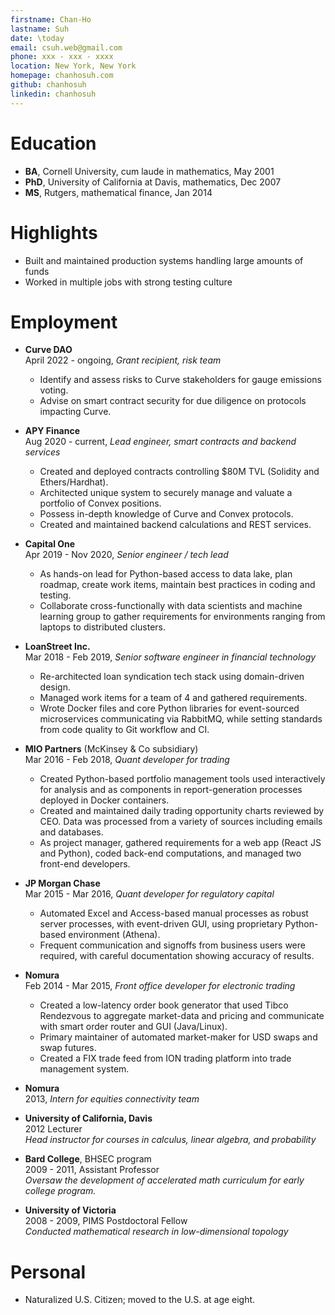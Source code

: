 ```yaml
---
firstname: Chan-Ho
lastname: Suh
date: \today
email: csuh.web@gmail.com
phone: xxx - xxx - xxxx
location: New York, New York
homepage: chanhosuh.com
github: chanhosuh
linkedin: chanhosuh
---
```


# Education

- **BA**, Cornell University, cum laude in mathematics, May 2001
- **PhD**, University of California at Davis, mathematics, Dec 2007
- **MS**, Rutgers, mathematical finance, Jan 2014

# Highlights

- Built and maintained production systems handling large amounts of funds 
- Worked in multiple jobs with strong testing culture

# Employment
- **Curve DAO**\
  April 2022 - ongoing, *Grant recipient, risk team*
    - Identify and assess risks to Curve stakeholders for gauge
      emissions voting.
    - Advise on smart contract security for due diligence
      on protocols impacting Curve.

- **APY Finance**\
  Aug 2020 - current, *Lead engineer, smart contracts and backend services*
    - Created and deployed contracts controlling $80M TVL (Solidity and Ethers/Hardhat).
    - Architected unique system to securely manage and valuate
      a portfolio of Convex positions.
    - Possess in-depth knowledge of Curve and Convex protocols.
    - Created and maintained backend calculations and REST services.

- **Capital One**\
  Apr 2019 - Nov 2020, *Senior engineer / tech lead*
    - As hands-on lead for Python-based access to data lake, plan roadmap, 
      create work items, maintain best practices in coding and testing.
    - Collaborate cross-functionally with data scientists and
      machine learning group to gather requirements for 
      environments ranging from laptops to distributed clusters.

- **LoanStreet Inc.**\
  Mar 2018 - Feb 2019, *Senior software engineer in financial technology*
    - Re-architected loan syndication tech stack using domain-driven design.
    - Managed work items for a team of 4 and gathered requirements.
    - Wrote Docker files and core Python libraries for
      event-sourced microservices communicating via RabbitMQ, while setting
      standards from code quality to Git workflow and CI.

- **MIO Partners** (McKinsey & Co subsidiary)\
  Mar 2016 - Feb 2018, *Quant developer for trading*
    - Created Python-based portfolio management tools used
      interactively for analysis and as components in report-generation
      processes deployed in Docker containers.
    - Created and maintained daily trading opportunity charts reviewed
      by CEO. Data was processed from a variety of sources
      including emails and databases.
    - As project manager, gathered requirements for a web app
      (React JS and Python), coded back-end computations, and managed
      two front-end developers.

- **JP Morgan Chase**\
  Mar 2015 - Mar 2016, *Quant developer for regulatory capital*
    - Automated Excel and Access-based manual processes as robust
      server processes, with event-driven GUI, using proprietary
      Python-based environment (Athena).
    - Frequent communication and signoffs from business users were
      required, with careful documentation showing accuracy of
      results.

- **Nomura**\
  Feb 2014 - Mar 2015, *Front office developer for electronic trading*
    - Created a low-latency order book generator that used Tibco
      Rendezvous to aggregate market-data and pricing and
      communicate with smart order router and GUI (Java/Linux).
    - Primary maintainer of automated market-maker for USD swaps
      and swap futures.
    - Created a FIX trade feed from ION trading platform into trade
      management system.

- **Nomura**\
  2013, *Intern for equities connectivity team*

- **University of California, Davis**\
  2012 Lecturer\
  *Head instructor for courses in calculus, linear algebra, and
  probability*

- **Bard College**, BHSEC program\
  2009 - 2011, Assistant Professor\
  *Oversaw the development of accelerated math curriculum for
  early college program.*

- **University of Victoria**\
  2008 - 2009, PIMS Postdoctoral Fellow\
  *Conducted mathematical research in low-dimensional topology*

# Personal

- Naturalized U.S. Citizen; moved to the U.S. at age eight.
